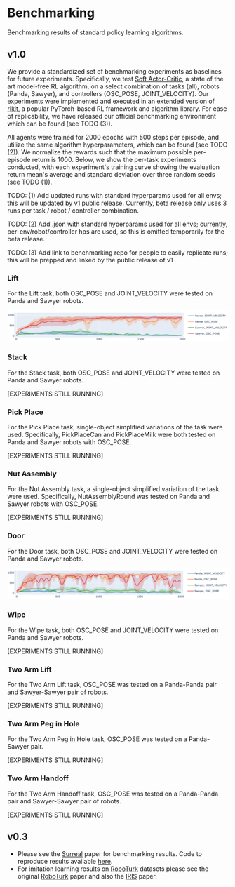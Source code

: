 # Benchmarking

Benchmarking results of standard policy learning algorithms.

## v1.0

We provide a standardized set of benchmarking experiments as baselines for future experiments. Specifically, we test [Soft Actor-Critic](https://arxiv.org/abs/1812.05905), a state of the art model-free RL algorithm, on a select combination of tasks (all), robots (Panda, Sawyer), and controllers (OSC_POSE, JOINT_VELOCITY). Our experiments were implemented and executed in an extended version of [rlkit](https://github.com/vitchyr/rlkit), a popular PyTorch-based RL framework and algorithm library. For ease of replicability, we have released our official benchmarking environment which can be found <link here> (see TODO (3)).

All agents were trained for 2000 epochs with 500 steps per episode, and utilize the same algorithm hyperparameters, which can be found <link here> (see TODO (2)). We normalize the rewards such that the maximum possible per-episode return is 1000. Below, we show the per-task experiments conducted, with each experiment's training curve showing the evaluation return mean's average and standard deviation over three random seeds (see TODO (1)).

TODO: (1) Add updated runs with standard hyperparams used for all envs; this will be updated by v1 public release. Currently, beta release only uses 3 runs per task / robot / controller combination.

TODO: (2) Add .json with standard hyperparams used for all envs; currently, per-env/robot/controller hps are used, so this is omitted temporarily for the beta release.

TODO: (3) Add link to benchmarking repo for people to easily replicate runs; this will be prepped and linked by the public release of v1

### Lift
For the Lift task, both OSC_POSE and JOINT_VELOCITY were tested on Panda and Sawyer robots.

![sac_lift](../images/benchmarking/sac_lift.png)

### Stack
For the Stack task, both OSC_POSE and JOINT_VELOCITY were tested on Panda and Sawyer robots.

[EXPERIMENTS STILL RUNNING]

### Pick Place
For the Pick Place task, single-object simplified variations of the task were used. Specifically, PickPlaceCan and PickPlaceMilk were both tested on Panda and Sawyer robots with OSC_POSE.

[EXPERIMENTS STILL RUNNING]

### Nut Assembly
For the Nut Assembly task, a single-object simplified variation of the task were used. Specifically, NutAssemblyRound was tested on Panda and Sawyer robots with OSC_POSE.

[EXPERIMENTS STILL RUNNING]

### Door
For the Door task, both OSC_POSE and JOINT_VELOCITY were tested on Panda and Sawyer robots.

![sac_door](../images/benchmarking/sac_door.png)

### Wipe
For the Wipe task, both OSC_POSE and JOINT_VELOCITY were tested on Panda and Sawyer robots.

[EXPERIMENTS STILL RUNNING]

### Two Arm Lift
For the Two Arm Lift task, OSC_POSE was tested on a Panda-Panda pair and Sawyer-Sawyer pair of robots.

[EXPERIMENTS STILL RUNNING]

### Two Arm Peg in Hole
For the Two Arm Peg in Hole task, OSC_POSE was tested on a Panda-Sawyer pair.

[EXPERIMENTS STILL RUNNING]

### Two Arm Handoff
For the Two Arm Handoff task, OSC_POSE was tested on a Panda-Panda pair and Sawyer-Sawyer pair of robots.

[EXPERIMENTS STILL RUNNING]



## v0.3

- Please see the [Surreal](http://svl.stanford.edu/assets/papers/fan2018corl.pdf) paper for benchmarking results. Code to reproduce results available [here](https://github.com/SurrealAI/surreal).
- For imitation learning results on [RoboTurk](https://roboturk.stanford.edu/) datasets please see the original [RoboTurk](https://arxiv.org/abs/1811.02790) paper and also the [IRIS](https://arxiv.org/abs/1911.05321) paper.